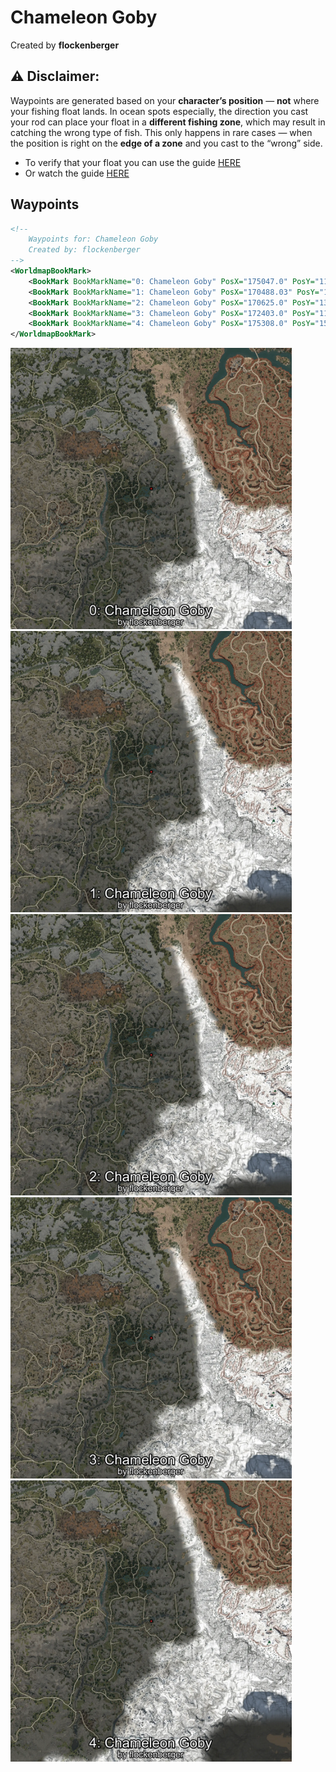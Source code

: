 # Chameleon Goby
Created by **flockenberger**

## ⚠️ Disclaimer:
Waypoints are generated based on your __**character’s position**__ — __not__ where your fishing float lands.
In ocean spots especially, the direction you cast your rod can place your float in a **different fishing zone**, which may result in catching the wrong type of fish.
This only happens in rare cases — when the position is right on the **edge of a zone** and you cast to the “wrong” side.

- To verify that your float you can use the guide [HERE](https://flockenberger.github.io/bdo-fish-position/)
- Or watch the guide [HERE](https://youtu.be/t-VXcRoNojk)

## Waypoints
```xml
<!--
    Waypoints for: Chameleon Goby
    Created by: flockenberger
-->
<WorldmapBookMark>
    <BookMark BookMarkName="0: Chameleon Goby" PosX="175047.0" PosY="11552.0" PosZ="-326617.0" />
    <BookMark BookMarkName="1: Chameleon Goby" PosX="170488.03" PosY="13836.57" PosZ="-353829.8" />
    <BookMark BookMarkName="2: Chameleon Goby" PosX="170625.0" PosY="13899.0" PosZ="-353975.0" />
    <BookMark BookMarkName="3: Chameleon Goby" PosX="172403.0" PosY="11589.0" PosZ="-333444.0" />
    <BookMark BookMarkName="4: Chameleon Goby" PosX="175308.0" PosY="15949.0" PosZ="-384340.0" />
</WorldmapBookMark>
```

<img src="./Chameleon Goby_0_Preview.webp" width="450"/> <img src="./Chameleon Goby_1_Preview.webp" width="450"/> <img src="./Chameleon Goby_2_Preview.webp" width="450"/> <img src="./Chameleon Goby_3_Preview.webp" width="450"/> <img src="./Chameleon Goby_4_Preview.webp" width="450"/> 